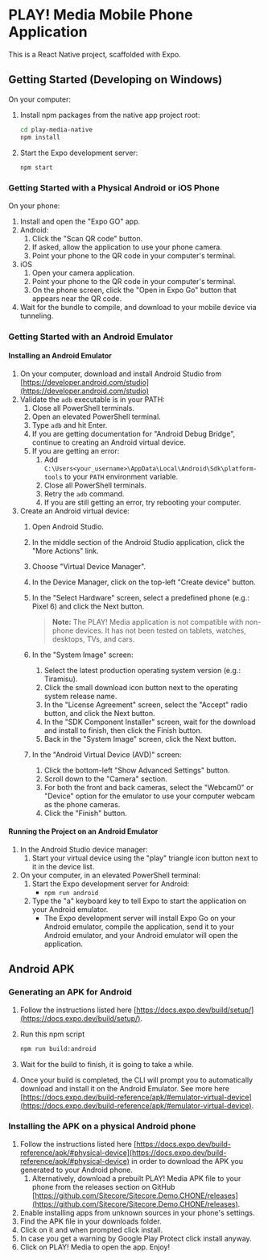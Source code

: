 # PLAY! Media Mobile Phone Application

This is a React Native project, scaffolded with Expo.

## Getting Started (Developing on Windows)

On your computer:

1. Install npm packages from the native app project root:

    ```bash
    cd play-media-native
    npm install
    ```

2. Start the Expo development server:

    ```bash
    npm start
    ```

### Getting Started with a Physical Android or iOS Phone

On your phone:

1. Install and open the "Expo GO" app.
2. Android:
    1. Click the "Scan QR code" button.
    2. If asked, allow the application to use your phone camera.
    3. Point your phone to the QR code in your computer's terminal.
3. iOS
    1. Open your camera application.
    2. Point your phone to the QR code in your computer's terminal.
    3. On the phone screen, click the "Open in Expo Go" button that appears near the QR code.
4. Wait for the bundle to compile, and download to your mobile device via tunneling.

### Getting Started with an Android Emulator

#### Installing an Android Emulator

1. On your computer, download and install Android Studio from [https://developer.android.com/studio](https://developer.android.com/studio)
2. Validate the `adb` executable is in your PATH:
    1. Close all PowerShell terminals.
    2. Open an elevated PowerShell terminal.
    3. Type `adb` and hit Enter.
    4. If you are getting documentation for "Android Debug Bridge", continue to creating an Android virtual device.
    5. If you are getting an error:
        1. Add `C:\Users<your_username>\AppData\Local\Android\Sdk\platform-tools` to your `PATH` environment variable.
        2. Close all PowerShell terminals.
        3. Retry the `adb` command.
        4. If you are still getting an error, try rebooting your computer.
3. Create an Android virtual device:
    1. Open Android Studio.
    2. In the middle section of the Android Studio application, click the "More Actions" link.
    3. Choose "Virtual Device Manager".
    4. In the Device Manager, click on the top-left "Create device" button.
    5. In the "Select Hardware" screen, select a predefined phone (e.g.: Pixel 6) and click the Next button.

        > **Note:** The PLAY! Media application is not compatible with non-phone devices. It has not been tested on tablets, watches, desktops, TVs, and cars.

    6. In the "System Image" screen:
        1. Select the latest production operating system version (e.g.: Tiramisu).
        2. Click the small download icon button next to the operating system release name.
        3. In the "License Agreement" screen, select the "Accept" radio button, and click the Next button.
        4. In the "SDK Component Installer" screen, wait for the download and install to finish, then click the Finish button.
        5. Back in the "System Image" screen, click the Next button.
    7. In the "Android Virtual Device (AVD)" screen:
        1. Click the bottom-left "Show Advanced Settings" button.
        2. Scroll down to the "Camera" section.
        3. For both the front and back cameras, select the "Webcam0" or "Device" option for the emulator to use your computer webcam as the phone cameras.
        4. Click the "Finish" button.

#### Running the Project on an Android Emulator

1. In the Android Studio device manager:
    1. Start your virtual device using the "play" triangle icon button next to it in the device list.
2. On your computer, in an elevated PowerShell terminal:
    1. Start the Expo development server for Android:
        - `npm run android`
    2. Type the "a" keyboard key to tell Expo to start the application on your Android emulator.
        - The Expo development server will install Expo Go on your Android emulator, compile the application, send it to your Android emulator, and your Android emulator will open the application.

## Android APK

### Generating an APK for Android

1. Follow the instructions listed here [https://docs.expo.dev/build/setup/](https://docs.expo.dev/build/setup/).
2. Run this npm script

    ```bash
    npm run build:android
    ```

3. Wait for the build to finish, it is going to take a while.
4. Once your build is completed, the CLI will prompt you to automatically download and install it on the Android Emulator.
   See more here [https://docs.expo.dev/build-reference/apk/#emulator-virtual-device](https://docs.expo.dev/build-reference/apk/#emulator-virtual-device).

### Installing the APK on a physical Android phone

1. Follow the instructions listed here [https://docs.expo.dev/build-reference/apk/#physical-device](https://docs.expo.dev/build-reference/apk/#physical-device) in order to download the APK you generated to your Android phone.
   1. Alternatively, download a prebuilt PLAY! Media APK file to your phone from the releases section on GitHub [https://github.com/Sitecore/Sitecore.Demo.CHONE/releases](https://github.com/Sitecore/Sitecore.Demo.CHONE/releases).
2. Enable installing apps from unknown sources in your phone's settings.
3. Find the APK file in your downloads folder.
4. Click on it and when prompted click install.
5. In case you get a warning by Google Play Protect click install anyway.
6. Click on PLAY! Media to open the app. Enjoy!
